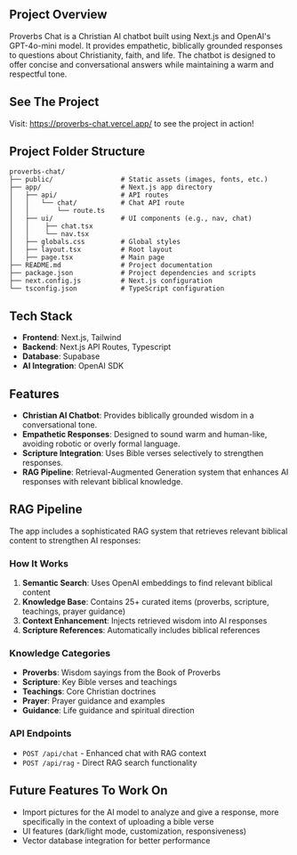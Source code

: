## Project Overview

Proverbs Chat is a Christian AI chatbot built using Next.js and OpenAI's GPT-4o-mini model. It provides empathetic, biblically grounded responses to questions about Christianity, faith, and life. The chatbot is designed to offer concise and conversational answers while maintaining a warm and respectful tone.

## See The Project

Visit: https://proverbs-chat.vercel.app/ to see the project in action!

## Project Folder Structure

```
proverbs-chat/
├── public/                 # Static assets (images, fonts, etc.)
├── app/                    # Next.js app directory
│   ├── api/                # API routes
│   │   └── chat/           # Chat API route
│   │       └── route.ts 
│   ├── ui/                 # UI components (e.g., nav, chat)
│   │    ├── chat.tsx
│   │    └── nav.tsx 
│   ├── globals.css         # Global styles
│   ├── layout.tsx          # Root layout
│   ├── page.tsx            # Main page
├── README.md               # Project documentation
├── package.json            # Project dependencies and scripts
├── next.config.js          # Next.js configuration
└── tsconfig.json           # TypeScript configuration
```

## Tech Stack

- **Frontend**: Next.js, Tailwind
- **Backend**: Next.js API Routes, Typescript
- **Database**: Supabase
- **AI Integration**: OpenAI SDK

## Features

- **Christian AI Chatbot**: Provides biblically grounded wisdom in a conversational tone.
- **Empathetic Responses**: Designed to sound warm and human-like, avoiding robotic or overly formal language.
- **Scripture Integration**: Uses Bible verses selectively to strengthen responses.
- **RAG Pipeline**: Retrieval-Augmented Generation system that enhances AI responses with relevant biblical knowledge.

## RAG Pipeline

The app includes a sophisticated RAG system that retrieves relevant biblical content to strengthen AI responses:

### How It Works
1. **Semantic Search**: Uses OpenAI embeddings to find relevant biblical content
2. **Knowledge Base**: Contains 25+ curated items (proverbs, scripture, teachings, prayer guidance)
3. **Context Enhancement**: Injects retrieved wisdom into AI responses
4. **Scripture References**: Automatically includes biblical references

### Knowledge Categories
- **Proverbs**: Wisdom sayings from the Book of Proverbs
- **Scripture**: Key Bible verses and teachings
- **Teachings**: Core Christian doctrines
- **Prayer**: Prayer guidance and examples
- **Guidance**: Life guidance and spiritual direction

### API Endpoints
- `POST /api/chat` - Enhanced chat with RAG context
- `POST /api/rag` - Direct RAG search functionality

## Future Features To Work On

- Import pictures for the AI model to analyze and give a response, more specifically in the context of uploading a bible verse
- UI features (dark/light mode, customization, responsiveness)
- Vector database integration for better performance
